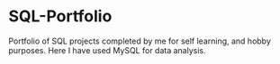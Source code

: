 # SQL-Portfolio
Portfolio of SQL projects completed by me for self learning, and hobby purposes. Here I have used MySQL for data analysis.
